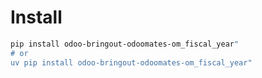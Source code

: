 # Install

```bash
pip install odoo-bringout-odoomates-om_fiscal_year"
# or
uv pip install odoo-bringout-odoomates-om_fiscal_year"
```
